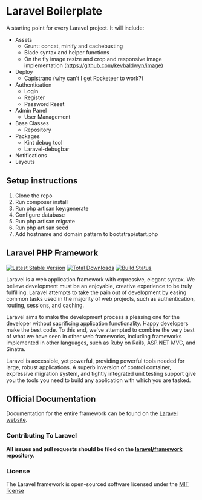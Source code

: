 Laravel Boilerplate
===
A starting point for every Laravel project. It will include:

- Assets
	- Grunt: concat, minify and cachebusting
	- Blade syntax and helper functions
	- On the fly image resize and crop and responsive image implementation (https://github.com/kevbaldwyn/image)
- Deploy
	- Capistrano (why can't I get Rocketeer to work?)
- Authentication
	- Login
	- Register
	- Password Reset
- Admin Panel
	- User Management
- Base Classes
	- Repository
- Packages
	- Kint debug tool
	- Laravel-debugbar
- Notifications
- Layouts

Setup instructions
---
1. Clone the repo
2. Run composer install
3. Run php artisan key:generate
5. Configure database
6. Run php artisan migrate
7. Run php artisan seed
8. Add hostname and domain pattern to bootstrap/start.php

Laravel PHP Framework
---

[![Latest Stable Version](https://poser.pugx.org/laravel/framework/version.png)](https://packagist.org/packages/laravel/framework) [![Total Downloads](https://poser.pugx.org/laravel/framework/d/total.png)](https://packagist.org/packages/laravel/framework) [![Build Status](https://travis-ci.org/laravel/framework.png)](https://travis-ci.org/laravel/framework)

Laravel is a web application framework with expressive, elegant syntax. We believe development must be an enjoyable, creative experience to be truly fulfilling. Laravel attempts to take the pain out of development by easing common tasks used in the majority of web projects, such as authentication, routing, sessions, and caching.

Laravel aims to make the development process a pleasing one for the developer without sacrificing application functionality. Happy developers make the best code. To this end, we've attempted to combine the very best of what we have seen in other web frameworks, including frameworks implemented in other languages, such as Ruby on Rails, ASP.NET MVC, and Sinatra.

Laravel is accessible, yet powerful, providing powerful tools needed for large, robust applications. A superb inversion of control container, expressive migration system, and tightly integrated unit testing support give you the tools you need to build any application with which you are tasked.

## Official Documentation

Documentation for the entire framework can be found on the [Laravel website](http://laravel.com/docs).

### Contributing To Laravel

**All issues and pull requests should be filed on the [laravel/framework](http://github.com/laravel/framework) repository.**

### License

The Laravel framework is open-sourced software licensed under the [MIT license](http://opensource.org/licenses/MIT)
